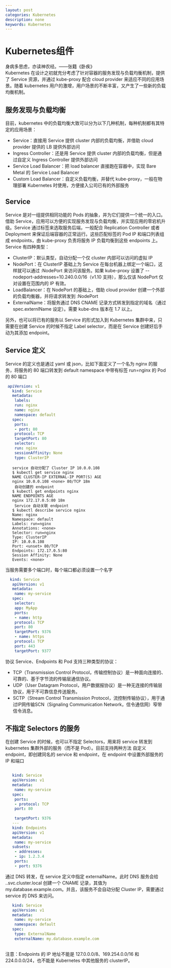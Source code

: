 ```yaml
---
layout: post
categories: Kubernetes
description: none
keywords: Kubernetes
---
```

# Kubernetes组件
身病多思虑，亦读神农经。——张籍《卧疾》    
Kubernetes 在设计之初就充分考虑了针对容器的服务发现与负载均衡机制，提供了 Service 资源，并通过 kube-proxy 配合 cloud provider 来适应不同的应用场景。随着 kubernetes 用户的激增，用户场景的不断丰富，又产生了一些新的负载均衡机制。
## 服务发现与负载均衡
目前，kubernetes 中的负载均衡大致可以分为以下几种机制，每种机制都有其特定的应用场景：
- Service：直接用 Service 提供 cluster 内部的负载均衡，并借助 cloud provider 提供的 LB 提供外部访问
- Ingress Controller：还是用 Service 提供 cluster 内部的负载均衡，但是通过自定义 Ingress Controller 提供外部访问
- Service Load Balancer：把 load balancer 直接跑在容器中，实现 Bare Metal 的 Service Load Balancer
- Custom Load Balancer：自定义负载均衡，并替代 kube-proxy，一般在物理部署 Kubernetes 时使用，方便接入公司已有的外部服务
## Service
Service 是对一组提供相同功能的 Pods 的抽象，并为它们提供一个统一的入口。借助 Service，应用可以方便的实现服务发现与负载均衡，并实现应用的零宕机升级。Service 通过标签来选取服务后端，一般配合 Replication Controller 或者 Deployment 来保证后端容器的正常运行。这些匹配标签的 Pod IP 和端口列表组成 endpoints，由 kube-proxy 负责将服务 IP 负载均衡到这些 endpoints 上。
Service 有四种类型：

- ClusterIP：默认类型，自动分配一个仅 cluster 内部可以访问的虚拟 IP
- NodePort：在 ClusterIP 基础上为 Service 在每台机器上绑定一个端口，这样就可以通过 <NodeIP>:NodePort 来访问该服务。如果 kube-proxy 设置了 --nodeport-addresses=10.240.0.0/16（v1.10 支持），那么仅该 NodePort 仅对设置在范围内的 IP 有效。
- LoadBalancer：在 NodePort 的基础上，借助 cloud provider 创建一个外部的负载均衡器，并将请求转发到 <NodeIP>:NodePort
- ExternalName：将服务通过 DNS CNAME 记录方式转发到指定的域名（通过 spec.externlName 设定）。需要 kube-dns 版本在 1.7 以上。

另外，也可以将已有的服务以 Service 的形式加入到 Kubernetes 集群中来，只需要在创建 Service 的时候不指定 Label selector，而是在 Service 创建好后手动为其添加 endpoint。

## Service 定义
Service 的定义也是通过 yaml 或 json，比如下面定义了一个名为 nginx 的服务，将服务的 80 端口转发到 default namespace 中带有标签 run=nginx 的 Pod 的 80 端口
```yaml
 apiVersion: v1
   kind: Service
   metadata:
    labels:
    run: nginx
    name: nginx
    namespace: default
   spec:
    ports:
    - port: 80
    protocol: TCP
    targetPort: 80
    selector:
    run: nginx
    sessionAffinity: None
    type: ClusterIP
```

```shell
   service 自动分配了 Cluster IP 10.0.0.108
   $ kubectl get service nginx
   NAME CLUSTER-IP EXTERNAL-IP PORT(S) AGE
   nginx 10.0.0.108 <none> 80/TCP 18m
    自动创建的 endpoint
   $ kubectl get endpoints nginx
   NAME ENDPOINTS AGE
   nginx 172.17.0.5:80 18m
    Service 自动关联 endpoint
   $ kubectl describe service nginx
   Name: nginx
   Namespace: default
   Labels: run=nginx
   Annotations: <none>
   Selector: run=nginx
   Type: ClusterIP
   IP: 10.0.0.108
   Port: <unset> 80/TCP
   Endpoints: 172.17.0.5:80
   Session Affinity: None
   Events: <none>
```

当服务需要多个端口时，每个端口都必须设置一个名字
```yaml
  kind: Service
   apiVersion: v1
   metadata:
    name: my-service
   spec:
    selector:
    app: MyApp
    ports:
    - name: http
    protocol: TCP
    port: 80
    targetPort: 9376
    - name: https
    protocol: TCP
    port: 443
    targetPort: 9377

```
协议
Service、Endpoints 和 Pod 支持三种类型的协议：
- TCP（Transmission Control Protocol，传输控制协议）是一种面向连接的、可靠的、基于字节流的传输层通信协议。
- UDP（User Datagram Protocol，用户数据报协议）是一种无连接的传输层协议，用于不可靠信息传送服务。
- SCTP（Stream Control Transmission Protocol，流控制传输协议），用于通过IP网传输SCN（Signaling Communication Network，信令通信网）窄带信令消息。

## 不指定 Selectors 的服务
在创建 Service 的时候，也可以不指定 Selectors，用来将 service 转发到 kubernetes 集群外部的服务（而不是 Pod）。目前支持两种方法
自定义 endpoint，即创建同名的 service 和 endpoint，在 endpoint 中设置外部服务的 IP 和端口
```yaml
  
   kind: Service
   apiVersion: v1
   metadata:
    name: my-service
   spec:
    ports:
    - protocol: TCP
    port: 80
 
    targetPort: 9376
   ---
   kind: Endpoints
   apiVersion: v1
   metadata:
    name: my-service
   subsets:
    - addresses:
    - ip: 1.2.3.4
    ports:
    - port: 9376
```
通过 DNS 转发，在 service 定义中指定 externalName。此时 DNS 服务会给 <service-name>.<namespace>.svc.cluster.local 创建一个 CNAME 记录，其值为 my.database.example.com。并且，该服务不会自动分配 Cluster IP，需要通过 service 的 DNS 来访问。
```yaml
   kind: Service
   apiVersion: v1
   metadata:
    name: my-service
    namespace: default
   spec:
    type: ExternalName
    externalName: my.database.example.com
 

```
注意：Endpoints 的 IP 地址不能是 127.0.0.0/8、169.254.0.0/16 和 224.0.0.0/24，也不能是 Kubernetes 中其他服务的 clusterIP。








